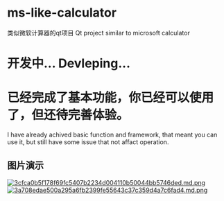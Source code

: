 # ms-like-calculator
类似微软计算器的qt项目    Qt project similar to microsoft calculator
# 开发中... Devleping...

# 已经完成了基本功能，你已经可以使用了，但还待完善体验。        
I have already achived basic function and framework, that meant you can use it, but still have some issue that not affact operation.

## 图片演示
[![3cfca0b5f178f69fc5407b2234d004110b50044bb5746ded.md.png](https://www.imageoss.com/images/2023/05/06/3cfca0b5f178f69fc5407b2234d004110b50044bb5746ded.md.png)](https://www.imageoss.com/image/lPngXz)
[![3a708edae500a295a6fb2399fe55643c37c359d4a7c6fad4.md.png](https://www.imageoss.com/images/2023/05/06/3a708edae500a295a6fb2399fe55643c37c359d4a7c6fad4.md.png)](https://www.imageoss.com/image/lPnePh)
